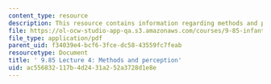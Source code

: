 ```yaml
---
content_type: resource
description: This resource contains information regarding methods and perception.
file: https://ol-ocw-studio-app-qa.s3.amazonaws.com/courses/9-85-infant-and-early-childhood-cognition-fall-2012/ac556832117b4d2431a252a3728d1e8e_MIT9_85F12_lec4_methods.pdf
file_type: application/pdf
parent_uid: f34039e4-bcf6-3fce-dc58-43559fc7feab
resourcetype: Document
title: ' 9.85 Lecture 4: Methods and perception'
uid: ac556832-117b-4d24-31a2-52a3728d1e8e
---
```

